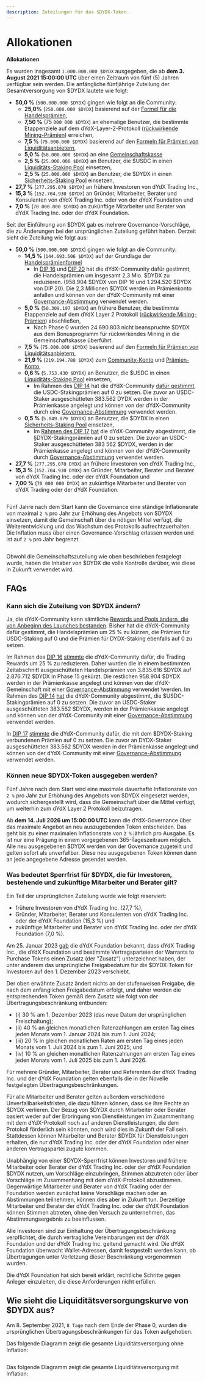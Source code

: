 ```yaml
---
description: Zuteilungen für das $DYDX-Token.
---
```


# Allokationen

**Allokationen**

Es wurden insgesamt `1.000.000.000 $DYDX` ausgegeben, die ab **dem 3. August 2021 15:00:00 UTC** über einen Zeitraum von fünf (5) Jahren verfügbar sein werden. Die anfängliche fünfjährige Zuteilung der Gesamtversorgung von $DYDX lautete wie folgt:

* **50,0 %** (`500.000.000 $DYDX`) gingen wie folgt an die Community:
  * **25,0%** (`250.000.000 $DYDX`) basierend auf der [Formel für die Handelsprämien](https://docs.dydx.community/dydx-governance/rewards/trading-rewards),
  * **7,50 %** (75 `000 000 $DYDX`) an ehemalige Benutzer, die bestimmte Etappenziele auf dem dYdX-Layer-2-Protokoll ([rückwirkende Mining-Prämien](https://docs.dydx.community/dydx-governance/rewards/retroactive-mining-rewards)) erreichen,
  * **7,5 %** (`75.000.000 $DYDX`) basierend auf den [Formeln für Prämien von Liquiditätsanbietern](https://docs.dydx.community/dydx-governance/rewards/liquidity-provider-rewards),
  * **5,0 %** (`50.000.000 $DYDX`) an eine [Gemeinschaftskasse](https://docs.dydx.community/dydx-governance/start-here/community-treasury/)
  * **2,5 %** (`25.000.000 $DYDX`) an Benutzer, die $USDC in einen [Liquiditäts-Staking Pool](https://docs.dydx.community/dydx-governance/staking-pools/liquidity-staking-pool) einsetzen,
  * **2,5 %** (`25.000.000 $DYDX`) an Benutzer, die $DYDX in einen [Sicherheits-Staking Pool](https://docs.dydx.community/dydx-governance/staking-pools/safety-staking-pool) einsetzen,
* **27,7 %** (`277.295.070 $DYDX`) an frühere Investoren von dYdX Trading Inc.,
* **15,3 %** (`152.704.930 $DYDX`) an Gründer, Mitarbeiter, Berater und Konsulenten von dYdX Trading Inc. oder von der dYdX Foundation und
* **7,0 %** (`70.000.000 $DYDX`) an zukünftige Mitarbeiter und Berater von dYdX Trading Inc. oder der dYdX Foundation.

Seit der Einführung von $DYDX gab es mehrere Governance-Vorschläge, die zu Änderungen bei der ursprünglichen Zuteilung geführt haben. Derzeit sieht die Zuteilung wie folgt aus:

* **50,0 %** (`500.000.000 $DYDX`) gingen wie folgt an die Community:
  * **14,5 %** (`144.693.506 $DYDX`) auf der Grundlage der [Handelsprämienformel](https://docs.dydx.community/dydx-governance/rewards/trading-rewards)
    * In [DIP 16](https://github.com/dydxfoundation/dip/blob/master/content/dips/DIP-16.md) und [DIP 20](https://dydx.community/dashboard/proposal/11) hat die dYdX-Community dafür gestimmt, die Handelsprämien um insgesamt 2,3 Mio. $DYDX zu reduzieren. (958.904 $DYDX von DIP 16 und 1.294.520 $DYDX von DIP 20). Die 2,3 Millionen $DYDX werden im Prämienkonto anfallen und können von der dYdX-Community mit einer [Governance-Abstimmung](https://docs.dydx.community/dydx-governance/voting-and-governance/governance-parameters) verwendet werden.
  * **5,0 %** (`50.309.197 $DYDX`) an frühere Benutzer, die bestimmte Etappenziele auf dem dYdX Layer 2 Protokoll ([rückwirkende Mining-Prämien](../rewards/retroactive-mining-rewards.md)) abschließen,
    * Nach Phase 0 wurden 24.690.803 nicht beanspruchte $DYDX aus dem Bonusprogramm für rückwirkendes Mining in die Gemeinschaftskasse überführt.
  * **7,5 %** (`75.000.000 $DYDX`) basierend auf den [Formeln für Prämien von Liquiditätsanbietern](https://docs.dydx.community/dydx-governance/rewards/liquidity-provider-rewards),
  * **21,9 %** (`219.194.788 $DYDX`) zum [Community-Konto](https://docs.dydx.community/dydx-governance/start-here/community-treasury/) und [Prämien-Konto](https://docs.dydx.community/dydx-governance/start-here/rewards-treasury),
  * **0,6 %** (`5.753.430 $DYDX`) an Benutzer, die $USDC in einen [Liquiditäts-Staking Pool](https://docs.dydx.community/dydx-governance/staking-pools/liquidity-staking-pool) einsetzen,
    * Im Rahmen des [DIP 14](https://github.com/dydxfoundation/dip/blob/master/content/dips/DIP-14.md) hat die dYdX-Community [dafür gestimmt](https://dydx.community/dashboard/proposal/7), die USDC-Stakingprämien auf 0 zu setzen. Die zuvor an USDC-Staker ausgeschütteten 383.562 DYDX werden in der Prämienkasse angelegt und können von der dYdX-Community durch eine [Governance-Abstimmung](https://docs.dydx.community/dydx-governance/voting-and-governance/governance-parameters) verwendet werden.
  * **0,5 %** (`5.049.079 $DYDX`) an Benutzer, die $DYDX in einen [Sicherheits-Staking Pool](https://docs.dydx.community/dydx-governance/staking-pools/safety-staking-pool) einsetzen,
    * Im [Rahmen des DIP 17](https://github.com/dydxfoundation/dip/blob/master/content/dips/DIP-17.md) [hat](https://dydx.community/dashboard/proposal/9) die dYdX-Community abgestimmt, die §DYDX-Stakingprämien auf 0 zu setzen. Die zuvor an USDC-Staker ausgeschütteten 383 562 $DYDX, werden in der Prämienkasse angelegt und können von der dYdX-Community durch [Governance-Abstimmung](https://docs.dydx.community/dydx-governance/voting-and-governance/governance-parameters) verwendet werden.
* **27,7 %** (`277.295.070 DYDX`) an frühere Investoren von dYdX Trading Inc.,
* **15,3 %** (`152.704.930 DYDX`) an Gründer, Mitarbeiter, Berater und Berater von dYdX Trading Inc. oder der dYdX Foundation und
* **7,00 %** (`70 000 000 DYDX`) an zukünftige Mitarbeiter und Berater von dYdX Trading oder der dYdX Foundation.

<figure><img src="../.gitbook/assets/Screenshot 2023-03-15 at 6.04.13 PM.png" alt=""><figcaption></figcaption></figure>

Fünf Jahre nach dem Start kann die Governance eine ständige Inflationsrate von maximal `2 %` pro Jahr zur Erhöhung des Angebots von $DYDX einsetzen, damit die Gemeinschaft über die nötigen Mittel verfügt, die Weiterentwicklung und das Wachstum des Protokolls aufrechtzuerhalten. Die Inflation muss über einen Governance-Vorschlag erlassen werden und ist auf `2 %` pro Jahr begrenzt.

<figure><img src="../.gitbook/assets/Screenshot 2023-03-15 at 6.04.07 PM.png" alt=""><figcaption></figcaption></figure>

Obwohl die Gemeinschaftszuteilung wie oben beschrieben festgelegt wurde, haben die Inhaber von $DYDX die volle Kontrolle darüber, wie diese in Zukunft verwendet wird.

## **FAQs**

### Kann sich die Zuteilung von $DYDX ändern?

Ja, die dYdX-Community kann sämtliche [Rewards und Pools ändern, die von Anbeginn des Launches bestanden](../voting-and-governance/governance-parameters.md). Bisher hat die dYdX-Community dafür gestimmt, die Handelsprämien um 25 % zu kürzen, die Prämien für USDC-Staking auf 0 und die Prämien für DYDX-Staking ebenfalls auf 0 zu setzen.

Im Rahmen des [DIP 16](https://github.com/dydxfoundation/dip/blob/master/content/dips/DIP-16.md) [stimmte](https://dydx.community/dashboard/proposal/8) die dYdX-Community dafür, die Trading Rewards um 25 % zu reduzieren. Daher wurden die in einem bestimmten Zeitabschnitt ausgeschütteten Handelsprämien von 3.835.616 $DYDX auf 2.876.712 $DYDX in Phase 15 gekürzt. Die restlichen 958.904 $DYDX werden in der Prämienkasse angelegt und können von der dYdX-Gemeinschaft mit einer [Governance-Abstimmung](https://docs.dydx.community/dydx-governance/voting-and-governance/governance-parameters) verwendet \\werden. Im Rahmen des [DIP 14](https://github.com/dydxfoundation/dip/blob/master/content/dips/DIP-14.md) [hat](https://dydx.community/dashboard/proposal/7) die dYdX-Community abgestimmt, die $USDC-Stakingprämien auf 0 zu setzen. Die zuvor an USDC-Staker ausgeschütteten 383.562 $DYDX, werden in der Prämienkasse angelegt und können von der dYdX-Community mit einer [Governance-Abstimmung](https://docs.dydx.community/dydx-governance/voting-and-governance/governance-parameters) verwendet werden.

In [DIP 17](https://github.com/dydxfoundation/dip/blob/master/content/dips/DIP-17.md) [stimmte](https://dydx.community/dashboard/proposal/9) die dYdX-Community dafür, die mit dem $DYDX-Staking verbundenen Prämien auf 0 zu setzen. Die zuvor an DYDX-Staker ausgeschütteten 383.562 $DYDX werden in der Prämienkasse angelegt und können von der dYdX-Community mit einer [Governance-Abstimmung](https://docs.dydx.community/dydx-governance/voting-and-governance/governance-parameters) verwendet werden.

### **Können neue $DYDX-Token ausgegeben werden?**

Fünf Jahre nach dem Start wird eine maximale dauerhafte Inflationsrate von `2 %` pro Jahr zur Erhöhung des Angebots von $DYDX eingesetzt werden, wodurch sichergestellt wird, dass die Gemeinschaft über die Mittel verfügt, um weiterhin zum dYdX Layer 2 Protokoll beizutragen.

Ab **dem 14. Juli 2026 um 15:00:00 UTC** kann die dYdX-Governance über das maximale Angebot an neu auszugebenden Token entscheiden. Das geht bis zu einer maximalen Inflationsrate von `2 %` jährlich pro Ausgabe. Es ist nur eine Prägung in einem vorgegebenen 365-Tageszeitraum möglich. Alle neu ausgegebenen $DYDX werden von der Governance zugeteilt und gelten sofort als unverfallbar. Diese neu ausgegebenen Token können dann an jede angegebene Adresse gesendet werden.

### **Was bedeutet Sperrfrist für $DYDX, die für Investoren, bestehende und zukünftige Mitarbeiter und Berater gilt?**

Ein Teil der ursprünglichen Zuteilung wurde wie folgt reserviert:

* frühere Investoren von dYdX Trading Inc. (27,7 %),
* Gründer, Mitarbeiter, Berater und Konsulenten von dYdX Trading Inc. oder der dYdX Foundation (15,3 %) und
* zukünftige Mitarbeiter und Berater von dYdX Trading Inc. oder der dYdX Foundation (7,0 %).

Am 25. Januar 2023 [gab](https://dydx.foundation/blog/lock-up-extension) die dYdX Foundation bekannt, dass dYdX Trading Inc., die dYdX Foundation und bestimmte Vertragsparteien der Warrants to Purchase Tokens einen Zusatz (der "Zusatz") unterzeichnet haben, der unter anderem das ursprüngliche Freigabedatum für die $DYDX-Token für Investoren auf den 1. Dezember 2023 verschiebt.

Der oben erwähnte Zusatz ändert nichts an der stufenweisen Freigabe, die nach dem anfänglichen Freigabedatum erfolgt, und daher werden die entsprechenden Token gemäß dem Zusatz wie folgt von der Übertragungsbeschränkung entbunden:

* (i) 30 % am 1. Dezember 2023 (das neue Datum der ursprünglichen Freischaltung);
* (ii) 40 % an gleichen monatlichen Ratenzahlungen am ersten Tag eines jeden Monats vom 1. Januar 2024 bis zum 1. Juni 2024;
* (iii) 20 % in gleichen monatlichen Raten am ersten Tag eines jeden Monats vom 1. Juli 2024 bis zum 1. Juni 2025; und
* (iv) 10 % an gleichen monatlichen Ratenzahlungen am ersten Tag eines jeden Monats vom 1. Juli 2025 bis zum 1. Juni 2026.

Für mehrere Gründer, Mitarbeiter, Berater und Referenten der dYdX Trading Inc. und der dYdX Foundation gelten ebenfalls die in der Novelle festgelegten Übertragungsbeschränkungen.

Für alle Mitarbeiter und Berater gelten außerdem verschiedene Unverfallbarkeitsfristen, die dazu führen können, dass sie ihre Rechte an $DYDX verlieren. Der Bezug von $DYDX durch Mitarbeiter oder Berater basiert weder auf der Erbringung von Dienstleistungen im Zusammenhang mit dem dYdX-Protokoll noch auf anderen Dienstleistungen, die dem Protokoll förderlich sein könnten, noch wird dies in Zukunft der Fall sein. Stattdessen können Mitarbeiter und Berater $DYDX für Dienstleistungen erhalten, die nur dYdX Trading Inc. oder der dYdX Foundation oder einer anderen Vertragspartei zugute kommen.

Unabhängig von einer $DYDX-Sperrfrist können Investoren und frühere Mitarbeiter oder Berater der dYdX Trading Inc. oder der dYdX Foundation $DYDX nutzen, um Vorschläge einzubringen, Stimmen abzutreten oder über Vorschläge im Zusammenhang mit dem dYdX-Protokoll abzustimmen. Gegenwärtige Mitarbeiter und Berater von dYdX Trading oder der Foundation werden zunächst keine Vorschläge machen oder an Abstimmungen teilnehmen, können dies aber in Zukunft tun. Derzeitige Mitarbeiter und Berater der dYdX Trading Inc. oder der dYdX Foundation können Stimmen abtreten, ohne den Versuch zu unternehmen, das Abstimmungsergebnis zu beeinflussen.

Alle Investoren sind zur Einhaltung der Übertragungsbeschränkung verpflichtet, die durch vertragliche Vereinbarungen mit der dYdX Foundation und der dYdX Trading Inc. geltend gemacht wird. Die dYdX Foundation überwacht Wallet-Adressen, damit festgestellt werden kann, ob Übertragungen unter Verletzung dieser Beschränkung vorgenommen wurden.

Die dYdX Foundation hat sich bereit erklärt, rechtliche Schritte gegen Anleger einzuleiten, die diese Anforderungen nicht erfüllen.

## Wie sieht die Liquiditätsversorgungskurve von $DYDX aus?

Am 8. September 2021, `8 Tage` nach dem Ende der Phase 0, wurden die ursprünglichen Übertragungsbeschränkungen für das Token aufgehoben.

Das folgende Diagramm zeigt die gesamte Liquiditätsversorgung ohne Inflation:

<figure><img src="../.gitbook/assets/liquid-supply-total-issuance.png" alt=""><figcaption></figcaption></figure>

Das folgende Diagramm zeigt die gesamte Liquiditätsversorgung mit Inflation:

<figure><img src="../.gitbook/assets/liquid-supply-total issuance-2%-inflation.png" alt=""><figcaption></figcaption></figure>
